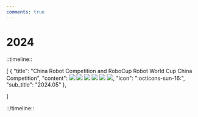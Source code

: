 ```yaml
---
comments: true
---
```


# 2024

::timeline::

[
    {
        "title": "China Robot Competition and RoboCup Robot World Cup China Competition",
        "content": 
        <img src="https://cdn.jsdelivr.net/gh/SDNURoboticsAILab/ImageBed@master/photos_cl/20240725202407252020308.JPG"/>
        <img src="https://cdn.jsdelivr.net/gh/SDNURoboticsAILab/ImageBed@master/photos_cl/20240725202407252020435.jpg"/>
        <img src="https://cdn.jsdelivr.net/gh/SDNURoboticsAILab/ImageBed@master/photos_cl/20240725202407252021628.jpg"/>
        <img src="https://cdn.jsdelivr.net/gh/SDNURoboticsAILab/ImageBed@master/photos_cl/20240725202407252021289.JPG"/>
        <img src="https://cdn.jsdelivr.net/gh/SDNURoboticsAILab/ImageBed@master/photos_cl/20240725202407252022260.JPG"/>
        <img src="https://cdn.jsdelivr.net/gh/SDNURoboticsAILab/ImageBed@master/photos_cl/20240725202407252024308.JPG"/>,
        "icon": ":octicons-sun-16:",
        "sub_title": "2024.05"
    },
   
]

::/timeline::